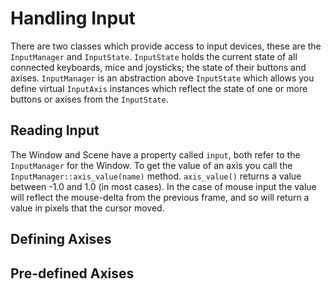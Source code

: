 
# Handling Input

There are two classes which provide access to input devices, these are the `InputManager` and `InputState`. `InputState` holds the current state of all connected keyboards, mice and joysticks; the state of their buttons and axises. `InputManager` is an abstraction above `InputState` which allows you define virtual `InputAxis` instances which reflect the state of one or more buttons or axises from the `InputState`.

## Reading Input

The Window and Scene have a property called `input`, both refer to the `InputManager` for the Window. To get the value of an axis you call the `InputManager::axis_value(name)` method. `axis_value()` returns a value between -1.0 and 1.0 (in most cases). In the case of mouse input the value will reflect the mouse-delta from the previous frame, and so will return a value in pixels that the cursor moved.

## Defining Axises

## Pre-defined Axises

